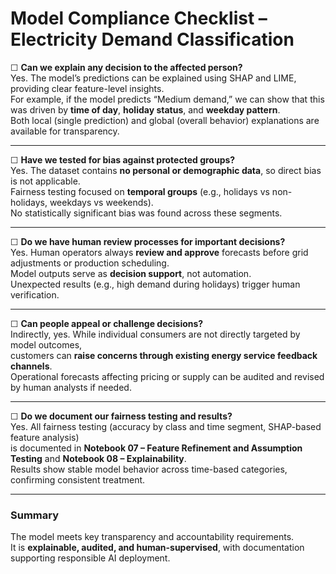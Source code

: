 # Model Compliance Checklist – Electricity Demand Classification

☐ **Can we explain any decision to the affected person?**  
Yes. The model’s predictions can be explained using SHAP and LIME, providing clear feature-level insights.  
For example, if the model predicts “Medium demand,” we can show that this was driven by **time of day**, **holiday status**, and **weekday pattern**.  
Both local (single prediction) and global (overall behavior) explanations are available for transparency.

---

☐ **Have we tested for bias against protected groups?**  
Yes. The dataset contains **no personal or demographic data**, so direct bias is not applicable.  
Fairness testing focused on **temporal groups** (e.g., holidays vs non-holidays, weekdays vs weekends).  
No statistically significant bias was found across these segments.

---

☐ **Do we have human review processes for important decisions?**  
Yes. Human operators always **review and approve** forecasts before grid adjustments or production scheduling.  
Model outputs serve as **decision support**, not automation.  
Unexpected results (e.g., high demand during holidays) trigger human verification.

---

☐ **Can people appeal or challenge decisions?**  
Indirectly, yes. While individual consumers are not directly targeted by model outcomes,  
customers can **raise concerns through existing energy service feedback channels**.  
Operational forecasts affecting pricing or supply can be audited and revised by human analysts if needed.

---

☐ **Do we document our fairness testing and results?**  
Yes. All fairness testing (accuracy by class and time segment, SHAP-based feature analysis)  
is documented in **Notebook 07 – Feature Refinement and Assumption Testing** and **Notebook 08 – Explainability**.  
Results show stable model behavior across time-based categories, confirming consistent treatment.

---

### Summary
The model meets key transparency and accountability requirements.  
It is **explainable, audited, and human-supervised**, with documentation supporting responsible AI deployment.